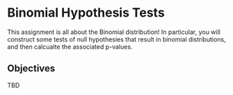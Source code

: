 # Binomial Hypothesis Tests

This assignment is all about the Binomial distribution!  In particular, you will construct some tests of null hypothesies that result in binomial distributions, and then calcualte the associated p-values.

## Objectives

TBD
